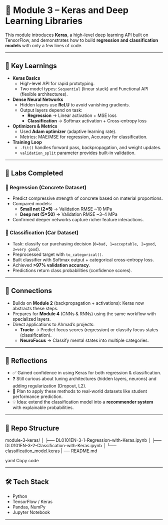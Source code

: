 # 📘 Module 3 – Keras and Deep Learning Libraries  

This module introduces **Keras**, a high-level deep learning API built on TensorFlow, and demonstrates how to build **regression and classification models** with only a few lines of code.  

---

## 🚀 Key Learnings
- **Keras Basics**  
  - High-level API for rapid prototyping.  
  - Two model types: `Sequential` (linear stack) and Functional API (flexible architectures).  
- **Dense Neural Networks**  
  - Hidden layers use **ReLU** to avoid vanishing gradients.  
  - Output layers depend on task:  
    - **Regression** → Linear activation + MSE loss  
    - **Classification** → Softmax activation + Cross-entropy loss  
- **Optimizers & Metrics**  
  - Used **Adam optimizer** (adaptive learning rate).  
  - Metrics: MAE/MSE for regression, Accuracy for classification.  
- **Training Loop**  
  - `.fit()` handles forward pass, backpropagation, and weight updates.  
  - `validation_split` parameter provides built-in validation.  

---

## 🧩 Labs Completed

### 🔹 Regression (Concrete Dataset)
- Predict compressive strength of concrete based on material proportions.  
- Compared models:  
  - **Small net (2×5)** → Validation RMSE ~10 MPa  
  - **Deep net (5×50)** → Validation RMSE ~3–4 MPa  
- Confirmed deeper networks capture richer feature interactions.  

### 🔹 Classification (Car Dataset)
- Task: classify car purchasing decision (`0=bad, 1=acceptable, 2=good, 3=very good`).  
- Preprocessed target with `to_categorical()`.  
- Built classifier with Softmax output + categorical cross-entropy loss.  
- Achieved **>97% validation accuracy**.  
- Predictions return class probabilities (confidence scores).  

---

## 🔗 Connections
- Builds on **Module 2** (backpropagation + activations): Keras now abstracts these steps.  
- Prepares for **Module 4** (CNNs & RNNs) using the same workflow with specialized layers.  
- Direct applications to Ahmad’s projects:  
  - **Trackr** → Predict focus scores (regression) or classify focus states (classification).  
  - **NeuroFocus** → Classify mental states into multiple categories.  

---

## 🧠 Reflections
- ✅ Gained confidence in using Keras for both regression & classification.  
- ❓ Still curious about tuning architectures (hidden layers, neurons) and adding regularization (Dropout, L2).  
- 🚀 Plan to apply these methods to real-world datasets like student performance prediction.  
- 💡 Idea: extend the classification model into a **recommender system** with explainable probabilities.  

---

## 📂 Repo Structure
module-3-keras/
│ ├── DL0101EN-3-1-Regression-with-Keras.ipynb
│ ├── DL0101EN-3-2-Classification-with-Keras.ipynb
│ └── classification_model.keras
| ── README.md

yaml
Copy code

---

## 🛠️ Tech Stack
- Python  
- TensorFlow / Keras  
- Pandas, NumPy  
- Jupyter Notebook  

---